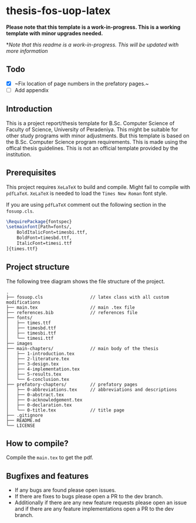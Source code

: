# thesis-fos-uop-latex

**Please note that this template is a work-in-progress. This is a working template with minor upgrades needed.**

**Note that this readme is a work-in-progress. This will be updated with more information*

## Todo

- [x] ~Fix location of page numbers in the prefatory pages.~
- [ ] Add appendix

## Introduction

This is a project report/thesis template for B.Sc. Computer Science of Faculty of Science, University of Peradeniya. This might be suitable for other study programs with minor adjustments. But this template is based on the B.Sc. Computer Science program requirements. This is made using the offical thesis guidelines. This is not an official template provided by the institution. 

## Prerequisites

This project requires `XeLaTeX` to build and compile. Might fail to compile with `pdfLaTeX`. `XeLaTeX` is needed to load the `Times New Roman` font style.

If you are using `pdfLaTeX` comment out the following section in the `fosuop.cls`.

```tex
\RequirePackage{fontspec}
\setmainfont[Path=fonts/,
    BoldItalicFont=timesbi.ttf,
    BoldFont=timesbd.ttf,
    ItalicFont=timesi.ttf
]{times.ttf}
```

## Project structure

The following tree diagram shows the file structure of the project. 

```
.
├── fosuop.cls                  // latex class with all custom modifications
├── main.tex                    // main .tex file
├── references.bib              // references file
├── fonts/
│   ├── times.ttf
│   ├── timesbd.ttf
│   ├── timesbi.ttf
│   └── timesi.ttf
├── images
├── main-chapters/              // main body of the thesis
│   ├── 1-introduction.tex
│   ├── 2-literature.tex
│   ├── 3-design.tex
│   ├── 4-implementation.tex
│   ├── 5-results.tex
│   └── 6-conclusion.tex
├── prefatory-chapters/         // prefatory pages
│   ├── 0-abbreviations.tex     // abbreviations and descriptions
│   ├── 0-abstract.tex
│   ├── 0-acknowledgement.tex
│   ├── 0-declaration.tex
│   └── 0-title.tex             // title page
├── .gitignore
├── README.md
└── LICENSE
```

## How to compile? 

Compile the `main.tex` to get the pdf. 

## Bugfixes and features

- If any bugs are found please open issues. 
- If there are fixes to bugs please open a PR to the dev branch. 
- Additionally if there are any new feature requests please open an issue and if there are any feature implementations open a PR to the dev branch. 
